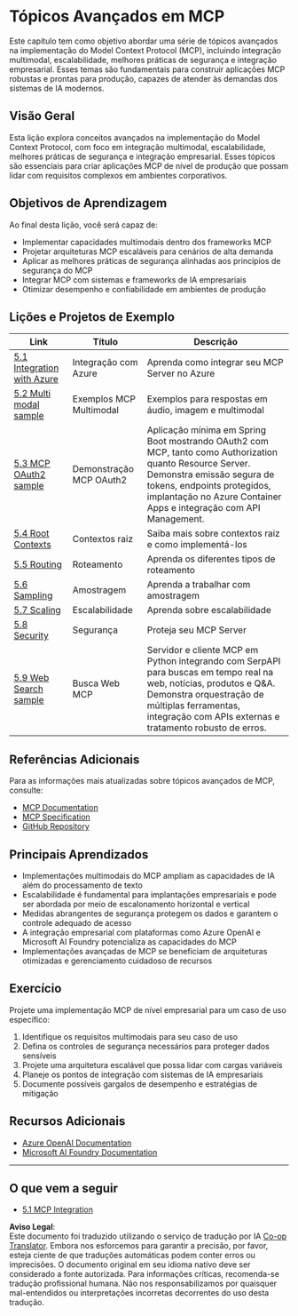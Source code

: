 <!--
CO_OP_TRANSLATOR_METADATA:
{
  "original_hash": "494d87e1c4b9239c70f6a341fcc59a48",
  "translation_date": "2025-06-02T18:53:49+00:00",
  "source_file": "05-AdvancedTopics/README.md",
  "language_code": "pt"
}
-->
# Tópicos Avançados em MCP

Este capítulo tem como objetivo abordar uma série de tópicos avançados na implementação do Model Context Protocol (MCP), incluindo integração multimodal, escalabilidade, melhores práticas de segurança e integração empresarial. Esses temas são fundamentais para construir aplicações MCP robustas e prontas para produção, capazes de atender às demandas dos sistemas de IA modernos.

## Visão Geral

Esta lição explora conceitos avançados na implementação do Model Context Protocol, com foco em integração multimodal, escalabilidade, melhores práticas de segurança e integração empresarial. Esses tópicos são essenciais para criar aplicações MCP de nível de produção que possam lidar com requisitos complexos em ambientes corporativos.

## Objetivos de Aprendizagem

Ao final desta lição, você será capaz de:

- Implementar capacidades multimodais dentro dos frameworks MCP
- Projetar arquiteturas MCP escaláveis para cenários de alta demanda
- Aplicar as melhores práticas de segurança alinhadas aos princípios de segurança do MCP
- Integrar MCP com sistemas e frameworks de IA empresariais
- Otimizar desempenho e confiabilidade em ambientes de produção

## Lições e Projetos de Exemplo

| Link | Título | Descrição |
|------|--------|-----------|
| [5.1 Integration with Azure](./mcp-integration/README.md) | Integração com Azure | Aprenda como integrar seu MCP Server no Azure |
| [5.2 Multi modal sample](./mcp-multi-modality/README.md) | Exemplos MCP Multimodal | Exemplos para respostas em áudio, imagem e multimodal |
| [5.3 MCP OAuth2 sample](../../../05-AdvancedTopics/mcp-oauth2-demo) | Demonstração MCP OAuth2 | Aplicação mínima em Spring Boot mostrando OAuth2 com MCP, tanto como Authorization quanto Resource Server. Demonstra emissão segura de tokens, endpoints protegidos, implantação no Azure Container Apps e integração com API Management. |
| [5.4 Root Contexts](./mcp-root-contexts/README.md) | Contextos raiz | Saiba mais sobre contextos raiz e como implementá-los |
| [5.5 Routing](./mcp-routing/README.md) | Roteamento | Aprenda os diferentes tipos de roteamento |
| [5.6 Sampling](./mcp-sampling/README.md) | Amostragem | Aprenda a trabalhar com amostragem |
| [5.7 Scaling](./mcp-scaling/README.md) | Escalabilidade | Aprenda sobre escalabilidade |
| [5.8 Security](./mcp-security/README.md) | Segurança | Proteja seu MCP Server |
| [5.9 Web Search sample](./web-search-mcp/README.md) | Busca Web MCP | Servidor e cliente MCP em Python integrando com SerpAPI para buscas em tempo real na web, notícias, produtos e Q&A. Demonstra orquestração de múltiplas ferramentas, integração com APIs externas e tratamento robusto de erros. |

## Referências Adicionais

Para as informações mais atualizadas sobre tópicos avançados de MCP, consulte:
- [MCP Documentation](https://modelcontextprotocol.io/)
- [MCP Specification](https://spec.modelcontextprotocol.io/)
- [GitHub Repository](https://github.com/modelcontextprotocol)

## Principais Aprendizados

- Implementações multimodais do MCP ampliam as capacidades de IA além do processamento de texto
- Escalabilidade é fundamental para implantações empresariais e pode ser abordada por meio de escalonamento horizontal e vertical
- Medidas abrangentes de segurança protegem os dados e garantem o controle adequado de acesso
- A integração empresarial com plataformas como Azure OpenAI e Microsoft AI Foundry potencializa as capacidades do MCP
- Implementações avançadas de MCP se beneficiam de arquiteturas otimizadas e gerenciamento cuidadoso de recursos

## Exercício

Projete uma implementação MCP de nível empresarial para um caso de uso específico:

1. Identifique os requisitos multimodais para seu caso de uso
2. Defina os controles de segurança necessários para proteger dados sensíveis
3. Projete uma arquitetura escalável que possa lidar com cargas variáveis
4. Planeje os pontos de integração com sistemas de IA empresariais
5. Documente possíveis gargalos de desempenho e estratégias de mitigação

## Recursos Adicionais

- [Azure OpenAI Documentation](https://learn.microsoft.com/en-us/azure/ai-services/openai/)
- [Microsoft AI Foundry Documentation](https://learn.microsoft.com/en-us/ai-services/)

---

## O que vem a seguir

- [5.1 MCP Integration](./mcp-integration/README.md)

**Aviso Legal**:  
Este documento foi traduzido utilizando o serviço de tradução por IA [Co-op Translator](https://github.com/Azure/co-op-translator). Embora nos esforcemos para garantir a precisão, por favor, esteja ciente de que traduções automáticas podem conter erros ou imprecisões. O documento original em seu idioma nativo deve ser considerado a fonte autorizada. Para informações críticas, recomenda-se tradução profissional humana. Não nos responsabilizamos por quaisquer mal-entendidos ou interpretações incorretas decorrentes do uso desta tradução.